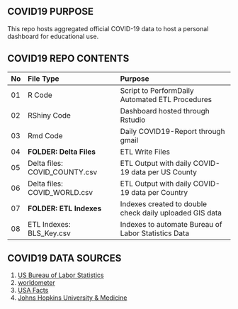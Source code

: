 

## COVID19 PURPOSE

This repo hosts aggregated official COVID-19 data to host a personal dashboard for educational use.

## COVID19 REPO CONTENTS

| No | File Type                                | Purpose                                                    |
|----|:-----------------------------------------|:-----------------------------------------------------------|
| 01 | R Code                                   | Script to PerformDaily Automated ETL Procedures            |
| 02 | RShiny Code                              | Dashboard hosted through Rstudio                           |
| 03 | Rmd Code                                 | Daily COVID19-Report through gmail                         |
| 04 | <b> FOLDER: Delta Files <b>              | ETL Write Files                                            |
| 05 | Delta files: COVID_COUNTY.csv            | ETL Output with daily COVID-19 data per US County          |
| 06 | Delta files: COVID_WORLD.csv             | ETL Output with daily COVID-19 data per Country            |
| 07 | <b> FOLDER: ETL Indexes <b>              | Indexes created to double check daily uploaded GIS data    |
| 08 | ETL Indexes: BLS_Key.csv                 | Indexes to automate Bureau of Labor Statistics Data        |
  
## COVID19 DATA SOURCES

1. [US Bureau of Labor Statistics](https://download.bls.gov/pub/time.series/la)
2. [worldometer](https://www.worldometers.info/coronavirus/#countries)
3. [USA Facts](https://usafacts.org/visualizations/coronavirus-covid-19-spread-map)
4. [Johns Hopkins University & Medicine](https://coronavirus.jhu.edu/map.html)
